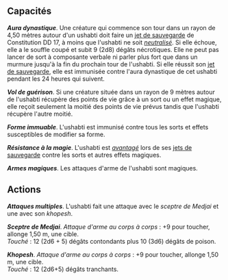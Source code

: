 ## Capacités
_**Aura dynastique**_. Une créature qui commence son tour dans un rayon de 4,50 mètres autour d'un ushabti doit faire un [jet de sauvegarde](/utiliser-les-caracteristiques/#jets-de-sauvegarde) de Constitution DD 17, à moins que l'ushabti ne soit [_neutralisé_](/gerer-la-sante-du-personnage/#neutralise). Si elle échoue, elle a le souffle coupé et subit 9 (2d8) dégâts nécrotiques. Elle ne peut pas lancer de sort à composante verbale ni parler plus fort que dans un murmure jusqu'à la fin du prochain tour de l'ushabti. Si elle réussit son [jet de sauvegarde](/utiliser-les-caracteristiques/#jets-de-sauvegarde), elle est immunisée contre l'aura dynastique de cet ushabti pendant les 24 heures qui suivent.

_**Vol de guérison**_. Si une créature située dans un rayon de 9 mètres autour de l'ushabti récupère des points de vie grâce à un sort ou un effet magique, elle reçoit seulement la moitié des points de vie prévus tandis que l'ushabti récupère l'autre moitié.

_**Forme immuable**_. L'ushabti est immunisé contre tous les sorts et effets susceptibles de modifier sa forme.

_**Résistance à la magie**_. L'ushabti est [_avantagé_](/utiliser-les-caracteristiques/#avantage-et-desavantage) lors de ses [jets de sauvegarde](/utiliser-les-caracteristiques/#jets-de-sauvegarde) contre les sorts et autres effets magiques.

_**Armes magiques**_. Les attaques d'arme de l'ushabti sont magiques.

## Actions
_**Attaques multiples**_. L'ushabti fait une attaque avec le _sceptre de Medjai_ et une avec son _khopesh_.

_**Sceptre de Medjai**_. _Attaque d'arme au corps à corps_ : +9 pour toucher, allonge 1,50 m, une cible.  
_Touché_ : 12 (2d6 + 5) dégâts contondants plus 10 (3d6) dégâts de poison.

_**Khopesh**_. _Attaque d'arme au corps à corps_ : +9 pour toucher, allonge 1,50 m, une cible.  
_Touché_ : 12 (2d6+5) dégâts tranchants.

